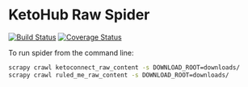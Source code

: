 # KetoHub Raw Spider

[![Build Status](https://travis-ci.org/mtlynch/ketohub_raw_spider.svg?branch=master)](https://travis-ci.org/mtlynch/ketohub_raw_spider)
[![Coverage Status](https://coveralls.io/repos/github/mtlynch/ketohub_raw_spider/badge.svg?branch=master)](https://coveralls.io/github/mtlynch/ketohub_raw_spider?branch=master)

To run spider from the command line:

```bash
scrapy crawl ketoconnect_raw_content -s DOWNLOAD_ROOT=downloads/
scrapy crawl ruled_me_raw_content -s DOWNLOAD_ROOT=downloads/
```
